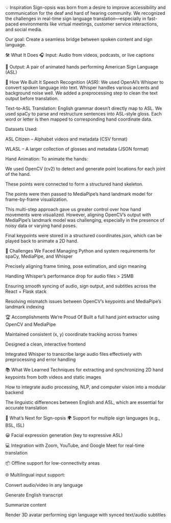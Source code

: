 💡 Inspiration
Sign-opsis was born from a desire to improve accessibility and communication for the deaf and hard of hearing community. We recognized the challenges in real-time sign language translation—especially in fast-paced environments like virtual meetings, customer service interactions, and social media.

Our goal: Create a seamless bridge between spoken content and sign language.

🛠 What It Does
🎧 Input: Audio from videos, podcasts, or live captions

🤟 Output: A pair of animated hands performing American Sign Language (ASL)

🧱 How We Built It
Speech Recognition (ASR):
We used OpenAI’s Whisper to convert spoken language into text. Whisper handles various accents and background noise well. We added a preprocessing step to clean the text output before translation.

Text-to-ASL Translation:
English grammar doesn’t directly map to ASL. We used spaCy to parse and restructure sentences into ASL-style gloss. Each word or letter is then mapped to corresponding hand coordinate data.

Datasets Used:

ASL Citizen – Alphabet videos and metadata (CSV format)

WLASL – A larger collection of glosses and metadata (JSON format)

Hand Animation:
To animate the hands:

We used OpenCV (cv2) to detect and generate point locations for each joint of the hand.

These points were connected to form a structured hand skeleton.

The points were then passed to MediaPipe’s hand landmark model for frame-by-frame visualization.

This multi-step approach gave us greater control over how hand movements were visualized. However, aligning OpenCV’s output with MediaPipe’s landmark model was challenging, especially in the presence of noisy data or varying hand poses.

Final keypoints were stored in a structured coordinates.json, which can be played back to animate a 2D hand.

🚧 Challenges We Faced
Managing Python and system requirements for spaCy, MediaPipe, and Whisper

Precisely aligning frame timing, pose estimation, and sign meaning

Handling Whisper’s performance drop for audio files > 25MB

Ensuring smooth syncing of audio, sign output, and subtitles across the React + Flask stack

Resolving mismatch issues between OpenCV’s keypoints and MediaPipe’s landmark indexing

🏆 Accomplishments We’re Proud Of
Built a full hand joint extractor using OpenCV and MediaPipe

Maintained consistent (x, y) coordinate tracking across frames

Designed a clean, interactive frontend

Integrated Whisper to transcribe large audio files effectively with preprocessing and error handling

📚 What We Learned
Techniques for extracting and synchronizing 2D hand keypoints from both videos and static images

How to integrate audio processing, NLP, and computer vision into a modular backend

The linguistic differences between English and ASL, which are essential for accurate translation

🚀 What’s Next for Sign-opsis
🌍 Support for multiple sign languages (e.g., BSL, ISL)

😀 Facial expression generation (key to expressive ASL)

💻 Integration with Zoom, YouTube, and Google Meet for real-time translation

📦 Offline support for low-connectivity areas

🌐 Multilingual input support:

Convert audio/video in any language

Generate English transcript

Summarize content

Render 3D avatar performing sign language with synced text/audio subtitles
